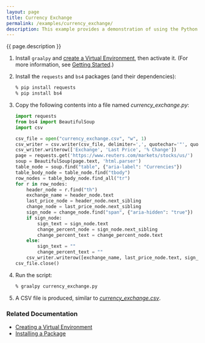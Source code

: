 ```yaml
---
layout: page
title: Currency Exchange
permalink: /examples/currency_exchange/
description: This example provides a demonstration of using the Python [`requests`](https://pypi.org/project/requests/) and [`beautifulsoup`](https://www.crummy.com/software/BeautifulSoup/) modules to scrape a web page.
---
```

{{ page.description }}

1. Install `graalpy` and [create a Virtual Environment](/guides/creating_a_virtual_environment/), then activate it. 
(For more information, see [Getting Started](/getting_started/).)

2. Install the `requests` and `bs4` packages (and their dependencies):

    ```bash
    % pip install requests
    % pip install bs4
    ```

3. Copy the following contents into a file named _currency\_exchange.py_:

    ```python
    import requests
    from bs4 import BeautifulSoup
    import csv
    
    csv_file = open("currency_exchange.csv", "w", 1)
    csv_writer = csv.writer(csv_file, delimiter=',', quotechar='"', quoting=csv.QUOTE_ALL)
    csv_writer.writerow(['Exchange', 'Last Price', '% Change'])
    page = requests.get('https://www.reuters.com/markets/stocks/us/')
    soup = BeautifulSoup(page.text, 'html.parser')
    table_node = soup.find("table", {"aria-label": "Currencies"})
    table_body_node = table_node.find("tbody")
    row_nodes = table_body_node.find_all("tr")
    for r in row_nodes:
        header_node = r.find("th")
        exchange_name = header_node.text
        last_price_node = header_node.next_sibling
        change_node = last_price_node.next_sibling
        sign_node = change_node.find("span", {"aria-hidden": "true"})
        if sign_node:
            sign_text = sign_node.text
            change_percent_node = sign_node.next_sibling
            change_percent_text = change_percent_node.text
        else:
            sign_text = ""
            change_percent_text = ""
        csv_writer.writerow([exchange_name, last_price_node.text, sign_text + change_percent_text])
    csv_file.close()
    ```

4. Run the script:

    ```bash
    % graalpy currency_exchange.py
    ```

5. A CSV file is produced, similar to [_currency\_exchange.csv_](assets/currency_exchange.csv).

### Related Documentation
* [Creating a Virtual Environment](/guides/creating_a_virtual_environment/)
* [Installing a Package](/guides/installing_a_package/)